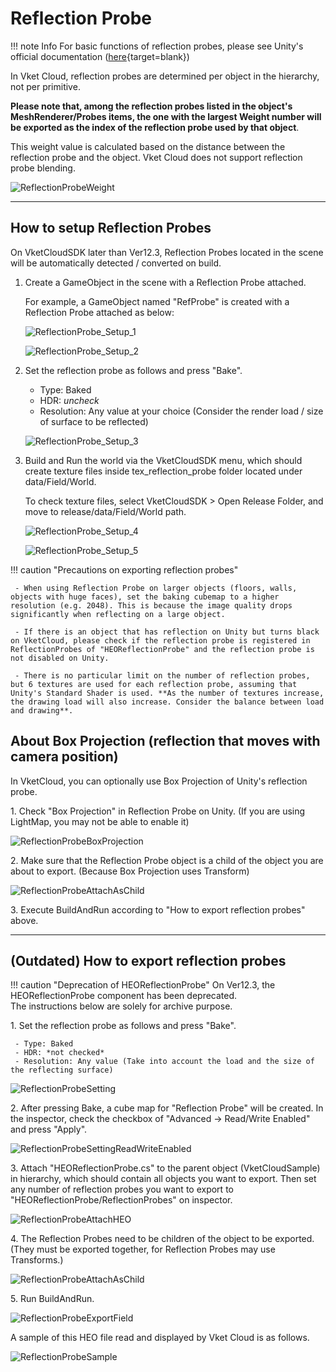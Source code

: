 # Reflection Probe

!!! note Info
     For basic functions of reflection probes, please see Unity's official documentation ([here](https://docs.unity3d.com/en/2018.4/Manual/class-ReflectionProbe.html){target=blank})

In Vket Cloud, reflection probes are determined per object in the hierarchy, not per primitive.

**Please note that, among the reflection probes listed in the object's MeshRenderer/Probes items, the one with the largest Weight number will be exported as the index of the reflection probe used by that object**.

This weight value is calculated based on the distance between the reflection probe and the object. Vket Cloud does not support reflection probe blending.

![ReflectionProbeWeight](img/ReflectionProbeWeight.jpg)

---

## How to setup Reflection Probes

On VketCloudSDK later than Ver12.3, Reflection Probes located in the scene will be automatically detected / converted on build.

1. Create a GameObject in the scene with a Reflection Probe attached.

    For example, a GameObject named "RefProbe" is created with a Reflection Probe attached as below:

    ![ReflectionProbe_Setup_1](img/ReflectionProbe_Setup_1.jpg)

    ![ReflectionProbe_Setup_2](img/ReflectionProbe_Setup_2.jpg)

2. Set the reflection probe as follows and press "Bake".

     - Type: Baked
     - HDR: *uncheck*
     - Resolution: Any value at your choice (Consider the render load / size of surface to be reflected)

    ![ReflectionProbe_Setup_3](img/ReflectionProbe_Setup_3.jpg)

3. Build and Run the world via the VketCloudSDK menu, which should create texture files inside tex_reflection_probe folder located under data/Field/World.

    To check texture files, select VketCloudSDK > Open Release Folder, and move to release/data/Field/World path.

    ![ReflectionProbe_Setup_4](img/ReflectionProbe_Setup_4.jpg)

    ![ReflectionProbe_Setup_5](img/ReflectionProbe_Setup_5.jpg)

!!! caution "Precautions on exporting reflection probes"

     - When using Reflection Probe on larger objects (floors, walls, objects with huge faces), set the baking cubemap to a higher resolution (e.g. 2048). This is because the image quality drops significantly when reflecting on a large object.

     - If there is an object that has reflection on Unity but turns black on VketCloud, please check if the reflection probe is registered in ReflectionProbes of "HEOReflectionProbe" and the reflection probe is not disabled on Unity.

     - There is no particular limit on the number of reflection probes, but 6 textures are used for each reflection probe, assuming that Unity's Standard Shader is used. **As the number of textures increase, the drawing load will also increase. Consider the balance between load and drawing**.

## About Box Projection (reflection that moves with camera position)

In VketCloud, you can optionally use Box Projection of Unity's reflection probe.

1\. Check "Box Projection" in Reflection Probe on Unity. (If you are using LightMap, you may not be able to enable it)

![ReflectionProbeBoxProjection](img/ReflectionProbeBoxProjection.jpg)

2\. Make sure that the Reflection Probe object is a child of the object you are about to export. (Because Box Projection uses Transform)

![ReflectionProbeAttachAsChild](img/ReflectionProbeAttachAsChild.jpg)

3\. Execute BuildAndRun according to "How to export reflection probes" above.

---

## (Outdated) How to export reflection probes

!!! caution "Deprecation of HEOReflectionProbe"
    On Ver12.3, the HEOReflectionProbe component has been deprecated.<br>
    The instructions below are solely for archive purpose.

1\. Set the reflection probe as follows and press "Bake".

     - Type: Baked
     - HDR: *not checked*
     - Resolution: Any value (Take into account the load and the size of the reflecting surface)

![ReflectionProbeSetting](img/ReflectionProbeSetting.jpg)

2\. After pressing Bake, a cube map for "Reflection Probe" will be created. In the inspector, check the checkbox of "Advanced → Read/Write Enabled" and press "Apply".

![ReflectionProbeSettingReadWriteEnabled](img/ReflectionProbeReadWriteEnabled.jpg)

3\. Attach "HEOReflectionProbe.cs" to the parent object (VketCloudSample) in hierarchy, which should contain all objects you want to export. Then set any number of reflection probes you want to export to "HEOReflectionProbe/ReflectionProbes" on inspector.

![ReflectionProbeAttachHEO](img/ReflectionProbeAttachHEO.jpg)

4\. The Reflection Probes need to be children of the object to be exported. (They must be exported together, for Reflection Probes may use Transforms.)

![ReflectionProbeAttachAsChild](img/ReflectionProbeAttachAsChild.jpg)

5\. Run BuildAndRun.

![ReflectionProbeExportField](img/ReflectionProbeExportField.jpg)

A sample of this HEO file read and displayed by Vket Cloud is as follows.

![ReflectionProbeSample](img/ReflectionProbeSample.jpg)
